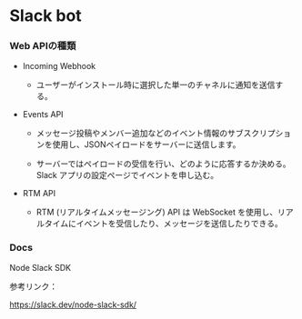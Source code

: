 # Slack bot

### Web APIの種類

- Incoming Webhook

  - ユーザーがインストール時に選択した単一のチャネルに通知を送信する。

- Events API

  - メッセージ投稿やメンバー追加などのイベント情報のサブスクリプションを使用し、JSONペイロードをサーバーに送信します。

  - サーバーではペイロードの受信を行い、どのように応答するか決める。Slack アプリの設定ページでイベントを申し込む。

- RTM API

  - RTM (リアルタイムメッセージング) API は WebSocket を使用し、リアルタイムにイベントを受信したり、メッセージを送信したりできる。



### Docs

Node Slack SDK

参考リンク：

https://slack.dev/node-slack-sdk/
